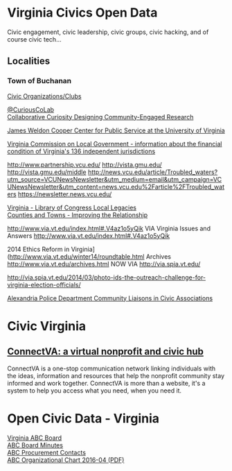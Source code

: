 # Virginia Civics Open Data  

Civic engagement, civic leadership, civic groups, civic hacking, and of course civic tech...  

## Localities  

### Town of Buchanan  
[Civic Organizations/Clubs](http://www.townofbuchanan.com/government/civic-organizationsclubs/)  


[@CuriousCoLab](https://twitter.com/CuriousCoLab)  
[Collaborative Curiosity Designing Community-Engaged Research](https://rampages.us/communityengagedresearch/)  




[James Weldon Cooper Center for Public Service at the University of Virginia](http://www.coopercenter.org)  



[Virginia Commission on Local Government - information about the financial condition of Virginia's 136 independent jurisdictions](http://www.dhcd.virginia.gov/CommissiononLocalGovernment/default.htm)  


http://www.partnership.vcu.edu/
http://vista.gmu.edu/
http://vista.gmu.edu/middle
http://news.vcu.edu/article/Troubled_waters?utm_source=VCUNewsNewsletter&utm_medium=email&utm_campaign=VCUNewsNewsletter&utm_content=news.vcu.edu%2Farticle%2FTroubled_waters
https://newsletter.news.vcu.edu/

[Virginia &#45; Library of Congress Local Legacies](http://lcweb2.loc.gov/diglib/legacies/VA/index.html)  
[Counties and Towns - Improving the Relationship](http://www.via.vt.edu/fall99/county.html)  

http://www.via.vt.edu/index.html#.V4az1o5yQik
VIA
Virginia Issues and Answers
http://www.via.vt.edu/index.html#.V4az1o5yQik

2014 Ethics Reform in Virginia](http://www.via.vt.edu/winter14/roundtable.html
Archives 	http://www.via.vt.edu/archives.html
NOW VIA 	http://via.spia.vt.edu/


http://via.spia.vt.edu/2014/03/photo-ids-the-outreach-challenge-for-virginia-election-officials/



<a href="http://hrcce.org/resources/32-an-article-about-hrcce-and-civic-engagement">

[Alexandria Police Department Community Liaisons in Civic Associations](https://www.alexandriava.gov/uploadedFiles/police/CIVIC%20ASSOCIATIONS(1).pdf)  

# Civic Virginia  

## [ConnectVA: a virtual nonprofit and civic hub](https://www.connectva.org/)  
ConnectVA is a one-stop communication network linking individuals with the ideas, information and resources that help the nonprofit community stay informed and work together. ConnectVA is more than a website, it's a system to help you access what you need, when you need it.  

# Open Civic Data - Virginia
[Virginia ABC Board](https://www.abc.virginia.gov/about/agency-overview/abc-board)  
[ABC Board Minutes](https://www.abc.virginia.gov/about/agency-overview/abc-board/board-minutes)  
[ABC Procurement Contacts](https://www.abc.virginia.gov/about/procurement/purchasing-contact)  
[ABC Organizational Chart 2016-04 (PDF)](https://www.abc.virginia.gov/library/about/pdfs/abc_orgchart_april2016.pdf)  
